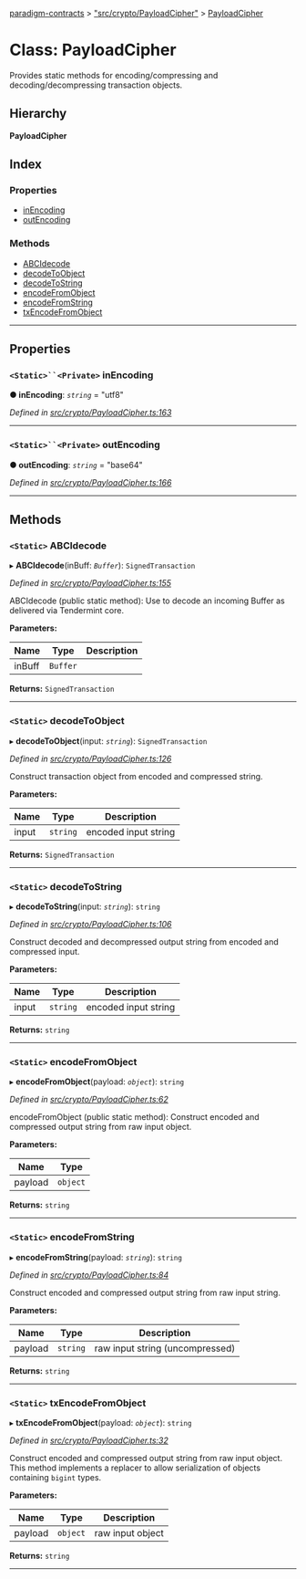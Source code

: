 [paradigm-contracts](../README.md) > ["src/crypto/PayloadCipher"](../modules/_src_crypto_payloadcipher_.md) > [PayloadCipher](../classes/_src_crypto_payloadcipher_.payloadcipher.md)

# Class: PayloadCipher

Provides static methods for encoding/compressing and decoding/decompressing transaction objects.

## Hierarchy

**PayloadCipher**

## Index

### Properties

* [inEncoding](_src_crypto_payloadcipher_.payloadcipher.md#inencoding)
* [outEncoding](_src_crypto_payloadcipher_.payloadcipher.md#outencoding)

### Methods

* [ABCIdecode](_src_crypto_payloadcipher_.payloadcipher.md#abcidecode)
* [decodeToObject](_src_crypto_payloadcipher_.payloadcipher.md#decodetoobject)
* [decodeToString](_src_crypto_payloadcipher_.payloadcipher.md#decodetostring)
* [encodeFromObject](_src_crypto_payloadcipher_.payloadcipher.md#encodefromobject)
* [encodeFromString](_src_crypto_payloadcipher_.payloadcipher.md#encodefromstring)
* [txEncodeFromObject](_src_crypto_payloadcipher_.payloadcipher.md#txencodefromobject)

---

## Properties

<a id="inencoding"></a>

### `<Static>``<Private>` inEncoding

**● inEncoding**: *`string`* = "utf8"

*Defined in [src/crypto/PayloadCipher.ts:163](https://github.com/paradigmfoundation/paradigmcore/blob/673c168/src/crypto/PayloadCipher.ts#L163)*

___
<a id="outencoding"></a>

### `<Static>``<Private>` outEncoding

**● outEncoding**: *`string`* = "base64"

*Defined in [src/crypto/PayloadCipher.ts:166](https://github.com/paradigmfoundation/paradigmcore/blob/673c168/src/crypto/PayloadCipher.ts#L166)*

___

## Methods

<a id="abcidecode"></a>

### `<Static>` ABCIdecode

▸ **ABCIdecode**(inBuff: *`Buffer`*): `SignedTransaction`

*Defined in [src/crypto/PayloadCipher.ts:155](https://github.com/paradigmfoundation/paradigmcore/blob/673c168/src/crypto/PayloadCipher.ts#L155)*

ABCIdecode (public static method): Use to decode an incoming Buffer as delivered via Tendermint core.

**Parameters:**

| Name | Type | Description |
| ------ | ------ | ------ |
| inBuff | `Buffer` |   |

**Returns:** `SignedTransaction`

___
<a id="decodetoobject"></a>

### `<Static>` decodeToObject

▸ **decodeToObject**(input: *`string`*): `SignedTransaction`

*Defined in [src/crypto/PayloadCipher.ts:126](https://github.com/paradigmfoundation/paradigmcore/blob/673c168/src/crypto/PayloadCipher.ts#L126)*

Construct transaction object from encoded and compressed string.

**Parameters:**

| Name | Type | Description |
| ------ | ------ | ------ |
| input | `string` |  encoded input string |

**Returns:** `SignedTransaction`

___
<a id="decodetostring"></a>

### `<Static>` decodeToString

▸ **decodeToString**(input: *`string`*): `string`

*Defined in [src/crypto/PayloadCipher.ts:106](https://github.com/paradigmfoundation/paradigmcore/blob/673c168/src/crypto/PayloadCipher.ts#L106)*

Construct decoded and decompressed output string from encoded and compressed input.

**Parameters:**

| Name | Type | Description |
| ------ | ------ | ------ |
| input | `string` |  encoded input string |

**Returns:** `string`

___
<a id="encodefromobject"></a>

### `<Static>` encodeFromObject

▸ **encodeFromObject**(payload: *`object`*): `string`

*Defined in [src/crypto/PayloadCipher.ts:62](https://github.com/paradigmfoundation/paradigmcore/blob/673c168/src/crypto/PayloadCipher.ts#L62)*

encodeFromObject (public static method): Construct encoded and compressed output string from raw input object.

**Parameters:**

| Name | Type |
| ------ | ------ |
| payload | `object` |

**Returns:** `string`

___
<a id="encodefromstring"></a>

### `<Static>` encodeFromString

▸ **encodeFromString**(payload: *`string`*): `string`

*Defined in [src/crypto/PayloadCipher.ts:84](https://github.com/paradigmfoundation/paradigmcore/blob/673c168/src/crypto/PayloadCipher.ts#L84)*

Construct encoded and compressed output string from raw input string.

**Parameters:**

| Name | Type | Description |
| ------ | ------ | ------ |
| payload | `string` |  raw input string (uncompressed) |

**Returns:** `string`

___
<a id="txencodefromobject"></a>

### `<Static>` txEncodeFromObject

▸ **txEncodeFromObject**(payload: *`object`*): `string`

*Defined in [src/crypto/PayloadCipher.ts:32](https://github.com/paradigmfoundation/paradigmcore/blob/673c168/src/crypto/PayloadCipher.ts#L32)*

Construct encoded and compressed output string from raw input object. This method implements a replacer to allow serialization of objects containing `bigint` types.

**Parameters:**

| Name | Type | Description |
| ------ | ------ | ------ |
| payload | `object` |  raw input object |

**Returns:** `string`

___

